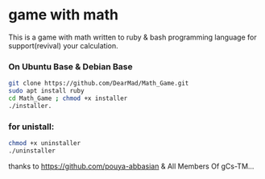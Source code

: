 # game with math

This is a game with math written to ruby & bash programming language for support(revival) your calculation. 

### On Ubuntu Base & Debian Base
```bash
git clone https://github.com/DearMad/Math_Game.git
sudo apt install ruby
cd Math_Game ; chmod +x installer
./installer.
```
### for unistall: 
```bash
chmod +x uninstaller
./uninstaller
```
thanks to https://github.com/pouya-abbasian & All Members Of gCs-TM...
